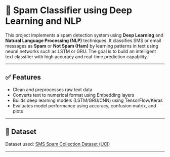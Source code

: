# 📧 Spam Classifier using Deep Learning and NLP

This project implements a spam detection system using **Deep Learning** and **Natural Language Processing (NLP)** techniques. It classifies SMS or email messages as **Spam** or **Not Spam (Ham)** by learning patterns in text using neural networks such as LSTM or GRU. The goal is to build an intelligent text classifier with high accuracy and real-time prediction capability.

---

## ✅ Features

- Clean and preprocesses raw text data
- Converts text to numerical format using Embedding layers
- Builds deep learning models (LSTM/GRU/CNN) using TensorFlow/Keras
- Evaluates model performance using accuracy, confusion matrix, and plots
  

---

## 📂 Dataset

Dataset used: [SMS Spam Collection Dataset (UCI)]([https://archive.ics.uci.edu/ml/datasets/sms+spam+collection](https://www.kaggle.com/datasets/uciml/sms-spam-collection-dataset))



---


